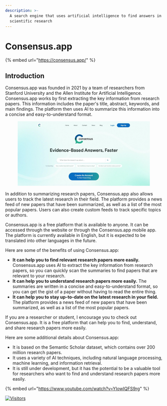 ```yaml
---
description: >-
  A search engine that uses artificial intelligence to find answers in
  scientific research
---
```


# Consensus.app

{% embed url="https://consensus.app/" %}

## Introduction

Consensus.app was founded in 2021 by a team of researchers from Stanford University and the Allen Institute for Artificial Intelligence. Consensus.app works by first extracting the key information from research papers. This information includes the paper's title, abstract, keywords, and main findings. The platform then uses AI to summarize this information into a concise and easy-to-understand format.

<figure><img src="../../.gitbook/assets/image (1) (1) (1) (1).png" alt="" width="563"><figcaption></figcaption></figure>

In addition to summarizing research papers, Consensus.app also allows users to track the latest research in their field. The platform provides a news feed of new papers that have been summarized, as well as a list of the most popular papers. Users can also create custom feeds to track specific topics or authors.

Consensus.app is a free platform that is available to anyone. It can be accessed through the website or through the Consensus.app mobile app. The platform is currently available in English, but it is expected to be translated into other languages in the future.

Here are some of the benefits of using Consensus.app:

* **It can help you to find relevant research papers more easily.** Consensus.app uses AI to extract the key information from research papers, so you can quickly scan the summaries to find papers that are relevant to your research.
* **It can help you to understand research papers more easily.** The summaries are written in a concise and easy-to-understand format, so you can get the gist of a paper without having to read the entire thing.
* **It can help you to stay up-to-date on the latest research in your field.** The platform provides a news feed of new papers that have been summarized, as well as a list of the most popular papers.

If you are a researcher or student, I encourage you to check out Consensus.app. It is a free platform that can help you to find, understand, and share research papers more easily.

Here are some additional details about Consensus.app:

* It is based on the Semantic Scholar dataset, which contains over 200 million research papers.
* It uses a variety of AI techniques, including natural language processing, machine learning, and information retrieval.
* It is still under development, but it has the potential to be a valuable tool for researchers who want to find and understand research papers more easily.

{% embed url="https://www.youtube.com/watch?v=YIowIQFS9rg" %}

[![Visitors](https://api.visitorbadge.io/api/visitors?path=https%3A%2F%2Fgithub.com%2Fdrshahizan\&labelColor=%23697689\&countColor=%23555555\&style=plastic)](https://visitorbadge.io/status?path=https%3A%2F%2Fgithub.com%2Fdrshahizan)
